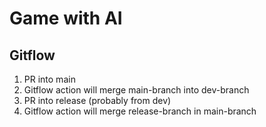 # Game with AI
## Gitflow
1) PR into main
2) Gitflow action will merge main-branch into dev-branch
3) PR into release (probably from dev)
4) Gitflow action will merge release-branch in main-branch
